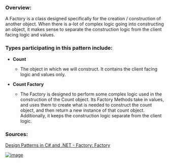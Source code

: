 ### **Overview:**

A Factory is a class designed specifically for the creation / construction of another object. When there is a-lot of complex logic going into constructing an object, it makes sense to separate the construction logic from the client facing logic and values.

### **Types participating in this pattern include:**

- **Count**
	- The object in which we will construct. It contains the client facing logic and values only.

- **Count Factory**
	- The Factory is designed to perform some complex logic used in the construction of the Count object. Its Factory Methods take in values, and uses them to create what is needed to construct the count object, and then return a new instance of that count object. Additionally, it keeps the construction logic separate from the client logic.

### **Sources:**
[Design Patterns in C# and .NET - Factory: Factory](https://www.udemy.com/course/design-patterns-csharp-dotnet/)

[![image](https://github.com/nicholasrwx/GangOfFourPatterns/blob/main/Imgs/back-arrow_1f519.png)](https://github.com/nicholasrwx/GangOfFourPatterns/tree/main)